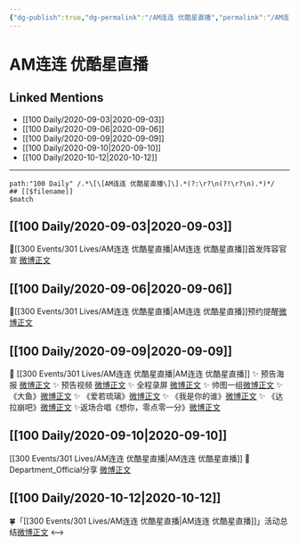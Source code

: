 ```yaml
---
{"dg-publish":true,"dg-permalink":"/AM连连 优酷星直播","permalink":"/AM连连 优酷星直播/","created":"2023-04-07T13:01:22.779+08:00","updated":"2023-04-10T16:12:29.433+08:00"}
---
```


# AM连连 优酷星直播

## Linked Mentions
- [[100 Daily/2020-09-03\|2020-09-03]]
- [[100 Daily/2020-09-06\|2020-09-06]]
- [[100 Daily/2020-09-09\|2020-09-09]]
- [[100 Daily/2020-09-10\|2020-09-10]]
- [[100 Daily/2020-10-12\|2020-10-12]]


---

```expander
path:"100 Daily" /.*\[\[AM连连 优酷星直播\]\].*(?:\r?\n(?!\r?\n).*)*/
## [[$filename]]
$match
```
## [[100 Daily/2020-09-03\|2020-09-03]]
💫[[300 Events/301 Lives/AM连连 优酷星直播\|AM连连 优酷星直播]]首发阵容官宣 [微博正文](https://m.weibo.cn/6466290670/4545062689847301)
## [[100 Daily/2020-09-06\|2020-09-06]]
🎵[[300 Events/301 Lives/AM连连 优酷星直播\|AM连连 优酷星直播]]预约提醒[微博正文](https://m.weibo.cn/6466290670/4546265814410098)

## [[100 Daily/2020-09-09\|2020-09-09]]
🌟 [[300 Events/301 Lives/AM连连 优酷星直播\|AM连连 优酷星直播]]
✨ 预告海报 [微博正文](https://weibo.com/6466290670/JjOBblsYZ)
✨ 预告视频 [微博正文](https://weibo.com/6466290670/JjPUxCGHX)
✨ 全程录屏 [微博正文](https://weibo.com/6466290670/JjSSCp46j)
✨ 帅图一组[微博正文](https://m.weibo.cn/6466290670/4547406152074157)
✨ 《大鱼》[微博正文](https://weibo.com/6466290670/JjSfb097F)
✨ 《爱若琉璃》[微博正文](https://weibo.com/6466290670/JjScEAyyh)
✨ 《我是你的谁》[微博正文](https://weibo.com/6466290670/JjSjAkVld)
✨ 《达拉崩吧》[微博正文](https://weibo.com/6466290670/JjStc3JIe)
✨返场合唱《想你，零点零一分》[微博正文](https://weibo.com/6466290670/JjSLfECJ9)
## [[100 Daily/2020-09-10\|2020-09-10]]
[[300 Events/301 Lives/AM连连 优酷星直播\|AM连连 优酷星直播]]
💫Department_Official分享 [微博正文](https://m.weibo.cn/6466290670/4547690957905755)
## [[100 Daily/2020-10-12\|2020-10-12]]
🍀「[[300 Events/301 Lives/AM连连 优酷星直播\|AM连连 优酷星直播]]」活动总结[微博正文](https://m.weibo.cn/6466290670/4559341530908289)
<-->